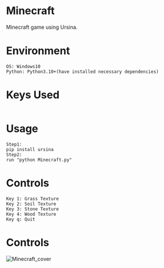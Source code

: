 # Minecraft


Minecraft game using Ursina.


# Environment
```
OS: Windows10
Python: Python3.10+(have installed necessary dependencies)
```

# Keys Used
```
```
# Usage
```
Step1:
pip install ursina
Step2:
run "python Minecraft.py"
```
# Controls
```
Key 1: Grass Texture
Key 2: Soil Texture
Key 3: Stone Texture
Key 4: Wood Texture
Key q: Quit
```
# Controls
![Minecraft_cover](https://user-images.githubusercontent.com/78967360/142641976-d0648c1a-a110-4cd7-92e8-64a3b2883eed.png)
